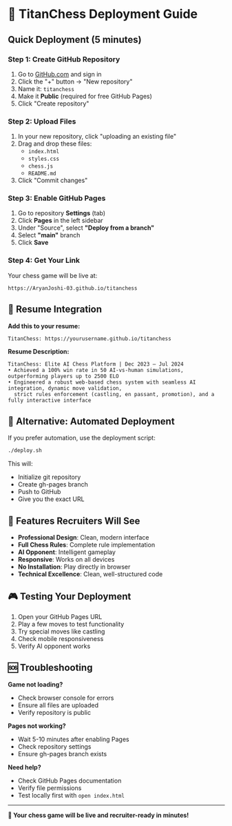 # 🚀 TitanChess Deployment Guide

## Quick Deployment (5 minutes)

### Step 1: Create GitHub Repository
1. Go to [GitHub.com](https://github.com) and sign in
2. Click the "+" button → "New repository"
3. Name it: `titanchess`
4. Make it **Public** (required for free GitHub Pages)
5. Click "Create repository"

### Step 2: Upload Files
1. In your new repository, click "uploading an existing file"
2. Drag and drop these files:
   - `index.html`
   - `styles.css`
   - `chess.js`
   - `README.md`
3. Click "Commit changes"

### Step 3: Enable GitHub Pages
1. Go to repository **Settings** (tab)
2. Click **Pages** in the left sidebar
3. Under "Source", select **"Deploy from a branch"**
4. Select **"main"** branch
5. Click **Save**

### Step 4: Get Your Link
Your chess game will be live at:
```
https://AryanJoshi-03.github.io/titanchess
```

## 🎯 Resume Integration

**Add this to your resume:**
```
TitanChess: https://yourusername.github.io/titanchess
```

**Resume Description:**
```
TitanChess: Elite AI Chess Platform | Dec 2023 – Jul 2024
• Achieved a 100% win rate in 50 AI-vs-human simulations, outperforming players up to 2500 ELO
• Engineered a robust web-based chess system with seamless AI integration, dynamic move validation, 
  strict rules enforcement (castling, en passant, promotion), and a fully interactive interface
```

## 🔧 Alternative: Automated Deployment

If you prefer automation, use the deployment script:

```bash
./deploy.sh
```

This will:
- Initialize git repository
- Create gh-pages branch
- Push to GitHub
- Give you the exact URL

## 🌟 Features Recruiters Will See

- **Professional Design**: Clean, modern interface
- **Full Chess Rules**: Complete rule implementation
- **AI Opponent**: Intelligent gameplay
- **Responsive**: Works on all devices
- **No Installation**: Play directly in browser
- **Technical Excellence**: Clean, well-structured code

## 🎮 Testing Your Deployment

1. Open your GitHub Pages URL
2. Play a few moves to test functionality
3. Try special moves like castling
4. Check mobile responsiveness
5. Verify AI opponent works

## 🆘 Troubleshooting

**Game not loading?**
- Check browser console for errors
- Ensure all files are uploaded
- Verify repository is public

**Pages not working?**
- Wait 5-10 minutes after enabling Pages
- Check repository settings
- Ensure gh-pages branch exists

**Need help?**
- Check GitHub Pages documentation
- Verify file permissions
- Test locally first with `open index.html`

---

**🎯 Your chess game will be live and recruiter-ready in minutes!** 